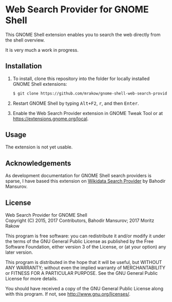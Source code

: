 # Web Search Provider for GNOME Shell

This GNOME Shell extension enables you to search the web directly from the shell overview.

It is very much a work in progress.

## Installation

1.  To install, clone this repository into the folder for locally installed GNOME Shell extensions:

    ```bash
    $ git clone https://github.com/mrakow/gnome-shell-web-search-provider ~/.local/share/gnome-shell/extensions/web-search-provider@mrakow.github.com
    ```
2.  Restart GNOME Shell by typing <kbd><kbd>Alt</kbd>+<kbd>F2</kbd></kbd>, <kbd>r</kbd>, and then <kbd><kbd>Enter</kbd></kbd>.
3.  Enable the Web Search Provider extension in GNOME Tweak Tool or at <https://extensions.gnome.org/local>.

## Usage

The extension is not yet usable.

## Acknowledgements

As development documentation for GNOME Shell search providers is sparse, I have based this extension on [Wikidata Search Provider](https://github.com/bmansurov/wikidata-search-provider) by Bahodir Mansurov.

## License

Web Search Provider for GNOME Shell  
Copyright (C) 2015, 2017 Contributors, Bahodir Mansurov; 2017 Moritz Rakow

This program is free software: you can redistribute it and/or modify
it under the terms of the GNU General Public License as published by
the Free Software Foundation, either version 3 of the License, or
(at your option) any later version.

This program is distributed in the hope that it will be useful,
but WITHOUT ANY WARRANTY; without even the implied warranty of
MERCHANTABILITY or FITNESS FOR A PARTICULAR PURPOSE.  See the
GNU General Public License for more details.

You should have received a copy of the GNU General Public License
along with this program.  If not, see <http://www.gnu.org/licenses/>.
